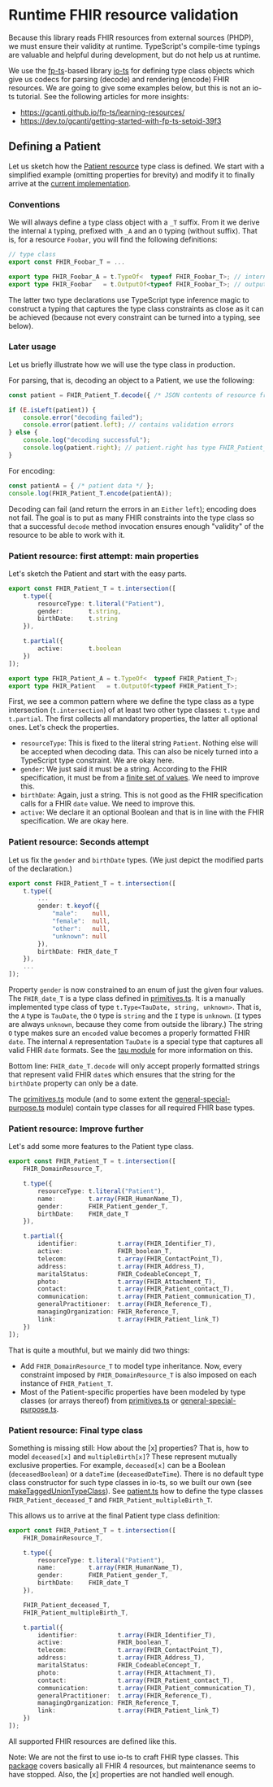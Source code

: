 # Runtime FHIR resource validation

Because this library reads FHIR resources from external sources (PHDP), we must ensure their validity at runtime.
TypeScript's compile-time typings are valuable and helpful during development, but do not help us at runtime.

We use the [fp-ts](https://github.com/gcanti/fp-ts)-based library [io-ts](https://github.com/gcanti/io-ts/blob/master/index.md) for defining type class objects which give us codecs for parsing (decode) and rendering (encode) FHIR resources.
We are going to give some examples below, but this is not an io-ts tutorial.
See the following articles for more insights:

- https://gcanti.github.io/fp-ts/learning-resources/
- https://dev.to/gcanti/getting-started-with-fp-ts-setoid-39f3

## Defining a Patient

Let us sketch how the [Patient resource](https://www.hl7.org/fhir/patient.html#resource) type class is defined.
We start with a simplified example (omitting properties for brevity) and modify it to finally arrive at the [current implementation](../src/fhir-resources/individuals/patient.ts).

### Conventions

We will always define a type class object with a `_T` suffix.
From it we derive the internal `A` typing, prefixed with `_A` and an `O` typing (without suffix).
That is, for a resource `Foobar`, you will find the following definitions:

```ts
// type class
export const FHIR_Foobar_T = ...

export type FHIR_Foobar_A = t.TypeOf<  typeof FHIR_Foobar_T>; // internal typing
export type FHIR_Foobar   = t.OutputOf<typeof FHIR_Foobar_T>; // output typing
```

The latter two type declarations use TypeScript type inference magic to construct a typing that captures the type class constraints as close as it can be achieved (because not every constraint can be turned into a typing, see below).

### Later usage

Let us briefly illustrate how we will use the type class in production.

For parsing, that is, decoding an object to a Patient, we use the following:

```ts
const patient = FHIR_Patient_T.decode({ /* JSON contents of resource from PHDP or wherever */ });

if (E.isLeft(patient)) {
    console.error("decoding failed");
    console.error(patient.left); // contains validation errors
} else {
    console.log("decoding successful");
    console.log(patient.right); // patient.right has type FHIR_Patient_A
}
```

For encoding:

```ts
const patientA = { /* patient data */ };
console.log(FHIR_Patient_T.encode(patientA));
```

Decoding can fail (and return the errors in an `Either` `left`); encoding does not fail.
The goal is to put as many FHIR constraints into the type class so that a successful `decode` method invocation ensures enough "validity" of the resource to be able to work with it.

### Patient resource: first attempt: main properties

Let's sketch the Patient and start with the easy parts.

```ts
export const FHIR_Patient_T = t.intersection([
    t.type({
        resourceType: t.literal("Patient"),
        gender:       t.string,
        birthDate:    t.string
    }),

    t.partial({
        active:       t.boolean
    })
]);

export type FHIR_Patient_A = t.TypeOf<  typeof FHIR_Patient_T>;
export type FHIR_Patient   = t.OutputOf<typeof FHIR_Patient_T>;
```

First, we see a common pattern where we define the type class as a type intersection (`t.intersection`) of at least two other type classes: `t.type` and `t.partial`.
The first collects all mandatory properties, the latter all optional ones.
Let's check the properties.

- `resourceType`: This is fixed to the literal string `Patient`. Nothing else will be accepted when decoding data. This can also be nicely turned into a TypeScript type constraint. We are okay here.
- `gender`: We just said it must be a string. According to the FHIR specification, it must be from a [finite set of values](https://www.hl7.org/fhir/valueset-administrative-gender.html). We need to improve this.
- `birthDate`: Again, just a string. This is not good as the FHIR specification calls for a FHIR `date` value. We need to improve this.
- `active`: We declare it an optional Boolean and that is in line with the FHIR specification. We are okay here.


### Patient resource: Seconds attempt

Let us fix the `gender` and `birthDate` types. (We just depict the modified parts of the declaration.)

```ts
export const FHIR_Patient_T = t.intersection([
    t.type({
        ...
        gender: t.keyof({
            "male":    null,
            "female":  null,
            "other":   null,
            "unknown": null
        }),
        birthDate: FHIR_date_T
    }),
    ...
]);
```

Property `gender` is now constrained to an enum of just the given four values.
The `FHIR_date_T` is a type class defined in [primitives.ts](../src/fhir-resources/base/primitives.ts).
It is a manually implemented type class of type `t.Type<TauDate, string, unknown>`.
That is, the `A` type is `TauDate`, the `O` type is `string` and the `I` type is `unknown`.
(`I` types are always `unknown`, because they come from outside the library.)
The string `O` type makes sure an `encode`d value becomes a properly formatted FHIR `date`.
The internal `A` representation `TauDate` is a special type that captures all valid FHIR `date` formats.
See the [tau module](../src/fhir-resources/utils/tau) for more information on this.

Bottom line: `FHIR_date_T.decode` will only accept properly formatted strings that represent valid FHIR `date`s which ensures that the string for the `birthDate` property can only be a date.

The [primitives.ts](../src/fhir-resources/base/primitives.ts) module (and to some extent the [general-special-purpose.ts](../src/fhir-resources/base/general-special-purpose.ts) module) contain type classes for all required FHIR base types.

### Patient resource: Improve further

Let's add some more features to the Patient type class.

```ts
export const FHIR_Patient_T = t.intersection([
    FHIR_DomainResource_T,

    t.type({
        resourceType: t.literal("Patient"),
        name:         t.array(FHIR_HumanName_T),
        gender:       FHIR_Patient_gender_T,
        birthDate:    FHIR_date_T
    }),

    t.partial({
        identifier:           t.array(FHIR_Identifier_T),
        active:               FHIR_boolean_T,
        telecom:              t.array(FHIR_ContactPoint_T),
        address:              t.array(FHIR_Address_T),
        maritalStatus:        FHIR_CodeableConcept_T,
        photo:                t.array(FHIR_Attachment_T),
        contact:              t.array(FHIR_Patient_contact_T),
        communication:        t.array(FHIR_Patient_communication_T),
        generalPractitioner:  t.array(FHIR_Reference_T),
        managingOrganization: FHIR_Reference_T,
        link:                 t.array(FHIR_Patient_link_T)
    })
]);
```

That is quite a mouthful, but we mainly did two things:

- Add `FHIR_DomainResource_T` to model type inheritance. Now, every constraint imposed by `FHIR_DomainResource_T` is also imposed on each instance of `FHIR_Patient_T`.
- Most of the Patient-specific properties have been modeled by type classes (or arrays thereof) from [primitives.ts](../src/fhir-resources/base/primitives.ts) or [general-special-purpose.ts](../src/fhir-resources/base/general-special-purpose.ts).

### Patient resource: Final type class

Something is missing still: How about the [x] properties?
That is, how to model `deceased[x]` and `multipleBirth[x]`?
These represent mutually exclusive properties.
For example, `deceased[x]` can be a Boolean (`deceasedBoolean`) or a `dateTime` (`deceasedDateTime`).
There is no default type class constructor for such type classes in io-ts, so we built our own (see [makeTaggedUnionTypeClass](../src/utils/fp-tools.ts)).
See [patient.ts](../src/fhir-resources/individuals/patient.ts) how to define the type classes `FHIR_Patient_deceased_T` and `FHIR_Patient_multipleBirth_T`.

This allows us to arrive at the final Patient type class definition:

```ts
export const FHIR_Patient_T = t.intersection([
    FHIR_DomainResource_T,

    t.type({
        resourceType: t.literal("Patient"),
        name:         t.array(FHIR_HumanName_T),
        gender:       FHIR_Patient_gender_T,
        birthDate:    FHIR_date_T
    }),

    FHIR_Patient_deceased_T,
    FHIR_Patient_multipleBirth_T,

    t.partial({
        identifier:           t.array(FHIR_Identifier_T),
        active:               FHIR_boolean_T,
        telecom:              t.array(FHIR_ContactPoint_T),
        address:              t.array(FHIR_Address_T),
        maritalStatus:        FHIR_CodeableConcept_T,
        photo:                t.array(FHIR_Attachment_T),
        contact:              t.array(FHIR_Patient_contact_T),
        communication:        t.array(FHIR_Patient_communication_T),
        generalPractitioner:  t.array(FHIR_Reference_T),
        managingOrganization: FHIR_Reference_T,
        link:                 t.array(FHIR_Patient_link_T)
    })
]);
```

All supported FHIR resources are defined like this.

Note: We are not the first to use io-ts to craft FHIR type classes.
This [package](https://github.com/Ahryman40k/typescript-fhir-types) covers basically all FHIR 4 resources, but maintenance seems to have stopped.
Also, the [x] properties are not handled well enough.
